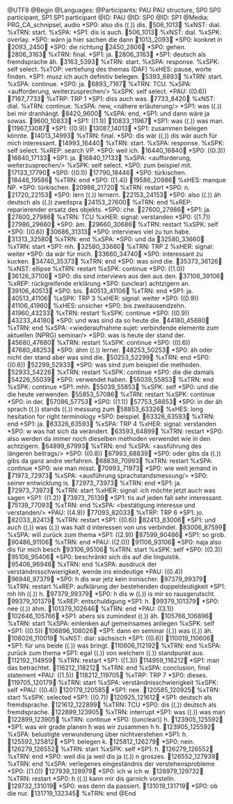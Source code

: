 @UTF8
@Begin
@Languages:	
@Participants:	PAU PAU structure, SP0 SP0 participant, SP1 SP1 participant
@ID:	PAU
@ID:	SP0
@ID:	SP1
@Media:	PRG_CA_schnipsel, audio
*SP0:	also dis ((.)) dis. 506_1013
%xNST:	dial.
%xTRN:	start.
%xSPA:	<reference to DAF as possible follow up class/> 
*SP1:	dis is auch. 506_1013
%xNST:	dial.
%xSPK:	overlay.
*SP0:	wärn ja hier sachen die dann 1013_2093
*SP0:	konkret in 2093_2450
*SP0:	die richtung 2450_2806
*SP0:	gehen. 2806_3163
%xTRN:	final.
*SP1:	ja. 2806_3163
*SP1:	deutsch als fremdsprache äh. 3163_5393
%xTRN:	start.
%xSPA:	response.
%xSPK:	self select.
%xTOP:	vertiefung des themas (DAF)
%xHES:	pause, worte finden.
*SP1:	musz ich auch definitiv belegen. 5393_6893
%xTRN:	start.
%xSPA:	continue.
*SP0:	ja. 6893_7167
%xTRN:	TCU.
%xSPA:	<aufforderung, weiterzusprechen/> 
%xSPK:	self select.
*PAU:	((0.6)) 7167_7733
%xTRP:	TRP 1
*SP1:	diss auch was. 7733_8420
%xNST:	dial.
%xTRN:	continue.
%xSPA:	new, <nähere erläuterung/> 
*SP1:	was ((.)) bei mir dranhängt. 8420_9600
%xSPA:	end, <musz DAF im rahmen des studiums belegen/> 
*SP1:	und dann wäre ja sowas. 9600_10833
*SP1:	((1.1)) 10833_11967
*SP1:	was ((.)) was man. 11967_13087
*SP1:	((0.9)) 13087_14013
*SP1:	zusammen belegen könnte. 14013_14993
%xTRN:	final.
*SP0:	dis wär ((.)) dis wär auch für mich interessant. 14993_16440
%xTRN:	start.
%xSPA:	response.
%xSPK:	self select.
%xREP:	search VP.
*SP0:	weil ich. 16440_16840
*SP0:	((0.3)) 16840_17133
*SP1:	ja. 16840_17133
%xSPA:	<aufforderung, weiterzusprechen/>
%xSPK:	self select.
*SP0:	zum beispiel mit. 17133_17790
*SP0:	((0.1)) 17790_18446
*SP0:	türkischen. 18446_19586
%xTRN:	end
*SP0:	((1.4)) 19586_20986
%xHES:	manque NP.
*SP0:	türkischen. 20986_21720
%xTRN:	restart
*SP0:	n. 21720_22153
*SP0:	lern ((.)) lernern. 22153_24153
*SP0:	also ((.)) äh deutsch als ((.)) zweitspra 24153_27600
%xTRN:	end
%xREP:	reparierender ersatz des objekts.
*SP0:	che. 27600_27986
*SP1:	ja. 27600_27986
%xTRN:	TCU
%xHER:	signal: verstanden
*SP0:	((1.7)) 27986_29660
*SP0:	äm. 29660_30686
%xTRN:	restart
%xSPK:	self
*SP0:	((0.6)) 30686_31313
*SP0:	interviews viel zu tun habe. 31313_32580
%xTRN:	end
%xSPA:	<arbeitet mit turkish L2 interviewmaterial/>
*SP0:	und da 32580_33660
%xTRN:	start
*SP1:	mh. 32580_33660
%xTRN:	TRP 2
%xHER:	signal: weiter
*SP0:	da wär für mich. 33660_34740
*SP0:	interessant zu kucken. 34740_35373
%xTRN:	end
*SP0:	was sind die. 35373_36126
%xNST:	ellipse
%xTRN:	restart
%xSPK:	continue
*SP0:	((1.0)) 36126_37106
*SP0:	dis sind interviews aus den aus den. 37106_39106
%xREP:	rückgreifende erklärung
*SP0:	(unclear) achtzigern an. 39106_40513
*SP0:	bis. 40513_41106
%xTRN:	end
*SP1:	ja. 40513_41106
%xSPK:	TRP 3
%xHER:	signal: weiter
*SP0:	((0.9)) 41106_41960
%xHES:	unsicher
*SP0:	bis zweitausendzehn. 41960_43233
%xTRN:	restart
%xSPK:	continue
*SP0:	((0.9)) 43233_44180
*SP0:	und was sind da so heute die. 44180_45680
%xTRN:	end
%xSPA:	<wiederaufnahme sujet: verbindende elemente zum aktuellen (NPRG) seminar/>
*SP0:	was is heute der stand der. 45680_47680
%xTRN:	restart
%xSPK:	continue
*SP0:	((0.6)) 47680_48253
*SP0:	ähm ((.)) lerner. 48253_50253
*SP0:	äh oder nicht der stand aber was sind die. 50253_52299
%xTRN:	end
*SP0:	((0.6)) 52299_52933
*SP0:	was sind zum beispiel die methoden. 52933_54226
%xTRN:	restart
%xSPK:	continue
*SP0:	die die damals 54226_55039
*SP0:	verwendet haben. 55039_55853
%xTRN:	end
%xSPK:	continue
*SP1:	mhh. 55039_55853
%xSPK:	self
*SP0:	und die die heute verwenden. 55853_57086
%xTRN:	restart
%xSPK:	continue
*SP0:	in der. 57086_57753
*SP0:	((1.1)) 57753_58853
*SP0:	in der äh sprach ((.)) stands ((.)) messung zum 58853_63326
%xHES:	long hesitation for right terminology
*SP0:	beispiel. 63326_63593
%xTRN:	end
*SP1:	ja. 63326_63593
%xSPA:	TRP 4
%xHER:	signal: verstanden
*SP0:	w was hat sich da verändert. 63593_64899
%xTRN:	restart
*SP0:	also werden da immer noch dieselben methoden verwendet wie in den achtzigern. 64899_67993
%xTRN:	end
%xSPA:	<ausführung des längeren beitrags/>
*SP0:	((0.8)) 67993_68839
*SP0:	oder gibs da ((.)) gibs da ganz andre verfahren. 68839_70993
%xTRN:	restart
%xSPA:	continue
*SP0:	wie man misst. 70993_71973
*SP0:	wie weit jemand in 71973_72973
%xSPA:	<ausführung sprachstandsmessung/>
*SP0:	seiner entwicklung is. 72973_73973
%xTRN:	end
*SP1:	ja. 72973_73973
%xTRN:	start
%xHER:	signal: ich möchte jetzt auch was sagen
*SP1:	((1.2)) 73973_75139
*SP1:	tis auf jeden fall sehr interessant. 75139_77093
%xTRN:	end
%xSPA:	<bestätigung interesse und verstanden/>
*PAU:	((4.9)) 77093_82033
%xTRP:	TRP 6
*SP1:	jo. 82033_82413
%xTRN:	restart
*SP1:	((0.6)) 82413_83006
*SP1:	und auch ((.)) was ((.)) was halt d interessen von uns verbindet. 83006_87599
%xSPA:	will zurück zum thema
*SP1:	((2.9)) 87599_90486
*SP1:	so grob. 90486_91106
%xTRN:	end
*PAU:	((2.0)) 91106_93106
*SP0:	naja also dis für mich besch 93106_95106
%xTRN:	start
%xSPK:	self
*SP0:	((0.3)) 95106_95406
*SP0:	beschränkt sich dis auf die linguistik. 95406_96946
%xTRN:	end
%xSPA:	ausdruck der verständnisschwierigkeit, wende ins eindeutige
*PAU:	((0.4)) 96946_97379
*SP0:	h dis war jetz kein ironischer. 97379_99379
%xTRN:	restart
%xREP:	aufklärung der bestehenden doppeldeutigkeit
*SP1:	mh hh ((.)) h. 97379_99379
*SP0:	h dis w ((.)) is mir so rausgerutscht. 99379_101379
%xREP:	entschuldigung
*SP1:	h. 99379_101379
*SP0:	nee ((.)) ähm. 101379_102646
%xTRN:	end
*PAU:	((3.1)) 102646_105766
*SP1:	abers sis zumindest ((.)) äh. 105766_106896
%xTRN:	start
%xSPA:	einlenken auf gemeinsames anliegen
%xSPK:	self
*SP1:	((0.5)) 106896_108026
*SP1:	dann en seminar ((.)) was ((.)) äh. 108026_110019
%xNST:	dial: sächsisch
*SP1:	((0.6)) 110019_110606
*SP1:	für uns beide ((.)) was bringt. 110606_112192
%xTRN:	end
%xSPA:	zurück zum thema
*SP1:	egal ((.)) von welchem ((.)) standpunkt aus. 112192_114959
%xTRN:	restart
*SP1:	((1.3)) 114959_116212
*SP1:	man das betrachtet. 116212_118212
%xTRN:	end
%xSPA:	conclusion, final statement
*PAU:	((1.5)) 118212_119705
%xTRP:	TRP 7
*SP0:	dieses. 119705_120179
%xTRN:	start
%xSPA:	verständnisschwierigkeit
%xSPK:	self
*PAU:	((0.4)) 120179_120585
*SP1:	nee. 120585_120925
%xTRN:	start
%xSPK:	selected
*SP1:	((0.7)) 120925_121612
*SP1:	deutsch als fremdsprache. 121612_122899
%xTRN:	TCU
*SP0:	dis ((.)) deutsch als fremdsprache. 122899_123905
%xTRN:	interrupt
*SP1:	was ((.)) was man  122899_123905
%xTRN:	continue
*SP0:	((unclear)) h. 123905_125592
*SP1:	was wir grade planen h was wir zusammen h h. 123905_125592
%xSPA:	belustigte verwunderung über nichtverstehen
*SP1:	h. 125592_125812
*SP1:	belegen k. 125812_126279
*SP0:	nein. 126279_126552
%xTRN:	start
%xSPK:	self
*SP1:	h. 126279_126552
%xTRN:	end
*SP0:	weil dis ja weil dis ja ((.)) n groszes. 126552_127939
%xTRN:	end
%xSPA:	verlegenes eingeständnis der verstehensprobleme
*SP0:	((1.0)) 127939_128979
*SP0:	ich w ich w. 128979_129732
%xTRN:	restart
*SP0:	h ((.)) kann mir dis garnich vorstelln. 129732_131019
*SP0:	was denn da passiert. 131019_131719
*SP0:	ob die nur. 131719_132345
%xTRN:	end
@End
